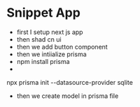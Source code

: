 # Snippet App
 - first I setup next js app
 - then shad cn ui 
 - then we add button component 
 - then we intiialize prisma 
 - npm install prisma
 - 
 npx prisma init --datasource-provider  sqlite
 - then we create model in prisma file